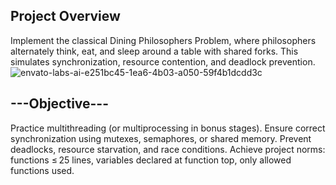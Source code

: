 ## Project Overview
Implement the classical Dining Philosophers Problem, where philosophers alternately think, eat, and sleep around a table with shared forks. This simulates synchronization, resource contention, and deadlock prevention. 
![envato-labs-ai-e251bc45-1ea6-4b03-a050-59f4b1dcdd3c](https://github.com/user-attachments/assets/96c6bd24-f769-4680-8413-be5bc80270bd)

## ---Objective---
Practice multithreading (or multiprocessing in bonus stages).
Ensure correct synchronization using mutexes, semaphores, or shared memory.
Prevent deadlocks, resource starvation, and race conditions.
Achieve project norms: functions ≤ 25 lines, variables declared at function top, only allowed functions used. 
